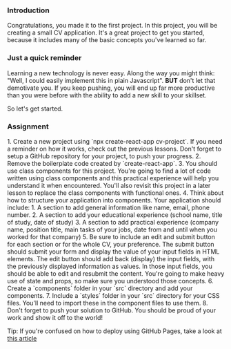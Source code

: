 ### Introduction

Congratulations, you made it to the first project. In this project, you will be creating a small CV application. It's a great project to get you started, because it includes many of the basic concepts you've learned so far.

### Just a quick reminder

Learning a new technology is never easy. Along the way you might think: "Well, I could easily implement this in plain Javascript". **BUT** don't let that demotivate you. If you keep pushing, you will end up far more productive than you were before with the ability to add a new skill to your skillset.

So let's get started.

### Assignment

<div class="lesson-content__panel" markdown="1">
1. Create a new project using `npx create-react-app cv-project`. If you need a reminder on how it works, check out the previous lessons. Don't forget to setup a GitHub repository for your project, to push your progress.
2. Remove the boilerplate code created by `create-react-app`.
3. You should use class components for this project. You're going to find a lot of code written using class components and this practical experience will help you understand it when encountered. You'll also revisit this project in a later lesson to replace the class components with functional ones.
4. Think about how to structure your application into components. Your application should include:
   1. A section to add general information like name, email, phone number.
   2. A section to add your educational experience (school name, title of study, date of study)
   3. A section to add practical experience (company name, position title, main tasks of your jobs, date from and until when you worked for that company)
5. Be sure to include an edit and submit button for each section or for the whole CV, your preference. The submit button should submit your form and display the value of your input fields in HTML elements. The edit button should add back (display) the input fields, with the previously displayed information as values. In those input fields, you should be able to edit and resubmit the content. You're going to make heavy use of state and props, so make sure you understood those concepts.
6. Create a `components` folder in your `src` directory and add your components.
7. Include a `styles` folder in your `src` directory for your CSS files. You'll need to import these in the component files to use them.
8. Don't forget to push your solution to GitHub. You should be proud of your work and show it off to the world!

Tip: If you're confused on how to deploy using GitHub Pages, take a look at [this article](https://blog.usejournal.com/how-to-deploy-your-react-app-into-github-pages-b2c96292b18e)
</div>
